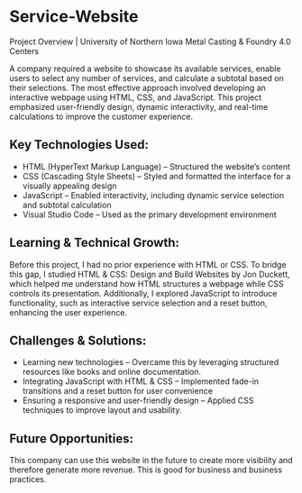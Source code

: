 # Service-Website

Project Overview |
University of Northern Iowa Metal Casting & Foundry 4.0 Centers 



A company required a website to showcase its available services, enable users to select any number of services, and calculate a subtotal based on their selections. The most effective approach involved developing an interactive webpage using HTML, CSS, and JavaScript. This project emphasized user-friendly design, dynamic interactivity, and real-time calculations to improve the customer experience.

## Key Technologies Used: 
-	HTML (HyperText Markup Language) – Structured the website’s content
-	CSS (Cascading Style Sheets) – Styled and formatted the interface for a visually appealing design
-	JavaScript – Enabled interactivity, including dynamic service selection and subtotal calculation
-	Visual Studio Code – Used as the primary development environment
  
## Learning & Technical Growth:
Before this project, I had no prior experience with HTML or CSS. To bridge this gap, I studied HTML & CSS: Design and Build Websites by Jon Duckett, which helped me understand how HTML structures a webpage while CSS controls its presentation. Additionally, I explored JavaScript to introduce functionality, such as interactive service selection and a reset button, enhancing the user experience.

## Challenges & Solutions:
-	Learning new technologies – Overcame this by leveraging structured resources like books and online documentation.
-	Integrating JavaScript with HTML & CSS – Implemented fade-in transitions and a reset button for user convenience
-	Ensuring a responsive and user-friendly design – Applied CSS techniques to improve layout and usability.
  
## Future Opportunities:
This company can use this website in the future to create more visibility and therefore generate more revenue. This is good for business and business practices. 

